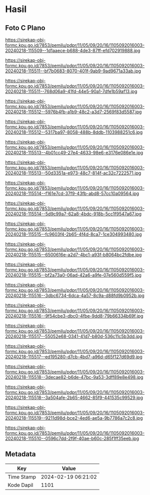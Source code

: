 # Hasil

## Foto C Plano

https://sirekap-obj-formc.kpu.go.id/7853/pemilu/pdpr/11/05/09/20/16/1105092016003-20240218-115509--1d1aaece-b688-4de3-87ff-efd702919888.jpg

https://sirekap-obj-formc.kpu.go.id/7853/pemilu/pdpr/11/05/09/20/16/1105092016003-20240218-115511--bf7b0683-8070-401f-9ab9-9ad9671a33ab.jpg

https://sirekap-obj-formc.kpu.go.id/7853/pemilu/pdpr/11/05/09/20/16/1105092016003-20240218-115511--768d06a9-41fd-44e5-90a1-7dfe1b59af13.jpg

https://sirekap-obj-formc.kpu.go.id/7853/pemilu/pdpr/11/05/09/20/16/1105092016003-20240218-115512--5976b4fb-a1b9-48c2-a3d7-2569f83d5587.jpg

https://sirekap-obj-formc.kpu.go.id/7853/pemilu/pdpr/11/05/09/20/16/1105092016003-20240218-115512--5317ba97-8058-488b-8ddb-1103988251c6.jpg

https://sirekap-obj-formc.kpu.go.id/7853/pemilu/pdpr/11/05/09/20/16/1105092016003-20240218-115513--4b01cc49-27e4-4633-98e6-e3176e086e1e.jpg

https://sirekap-obj-formc.kpu.go.id/7853/pemilu/pdpr/11/05/09/20/16/1105092016003-20240218-115513--50d3351a-e973-48c7-814f-ac32c7222571.jpg

https://sirekap-obj-formc.kpu.go.id/7853/pemilu/pdpr/11/05/09/20/16/1105092016003-20240218-115514--f161e7cd-37f9-43fb-abd8-57cc10a09564.jpg

https://sirekap-obj-formc.kpu.go.id/7853/pemilu/pdpr/11/05/09/20/16/1105092016003-20240218-115514--5d9c99a7-62a8-4bdc-918b-5cc1f9547a67.jpg

https://sirekap-obj-formc.kpu.go.id/7853/pemilu/pdpr/11/05/09/20/16/1105092016003-20240218-115515--fc9603f4-2b65-4f4d-8ca7-1ce304993480.jpg

https://sirekap-obj-formc.kpu.go.id/7853/pemilu/pdpr/11/05/09/20/16/1105092016003-20240218-115515--6500616e-a2d7-4bc1-a93f-b8064bc2fdbe.jpg

https://sirekap-obj-formc.kpu.go.id/7853/pemilu/pdpr/11/05/09/20/16/1105092016003-20240218-115515--bf2a73a0-06ad-42a6-a9fe-07e560d559f5.jpg

https://sirekap-obj-formc.kpu.go.id/7853/pemilu/pdpr/11/05/09/20/16/1105092016003-20240218-115516--3dbc6734-6dca-4a57-8c9a-d88fd9b0952b.jpg

https://sirekap-obj-formc.kpu.go.id/7853/pemilu/pdpr/11/05/09/20/16/1105092016003-20240218-115516--9f54cbe3-dbc0-4fbe-9dd8-79b66334b69f.jpg

https://sirekap-obj-formc.kpu.go.id/7853/pemilu/pdpr/11/05/09/20/16/1105092016003-20240218-115517--55052e68-0341-41d7-b80d-536c11c5b3dd.jpg

https://sirekap-obj-formc.kpu.go.id/7853/pemilu/pdpr/11/05/09/20/16/1105092016003-20240218-115517--ed195280-d7cb-4bd7-a96d-d65f127d69d9.jpg

https://sirekap-obj-formc.kpu.go.id/7853/pemilu/pdpr/11/05/09/20/16/1105092016003-20240218-115518--3decae82-b6de-47bc-9a53-3dff89e8e498.jpg

https://sirekap-obj-formc.kpu.go.id/7853/pemilu/pdpr/11/05/09/20/16/1105092016003-20240218-115518--3a504afe-2b65-4662-85f9-441535c99529.jpg

https://sirekap-obj-formc.kpu.go.id/7853/pemilu/pdpr/11/05/09/20/16/1105092016003-20240218-115519--9211d98d-bce2-4ed6-ae5a-9b7786a7c2c8.jpg

https://sirekap-obj-formc.kpu.go.id/7853/pemilu/pdpr/11/05/09/20/16/1105092016003-20240218-115510--0596c7dd-2f9f-40ae-b60c-285f1ff35eeb.jpg


## Metadata

| Key        | Value               |
| ---------- | ------------------- |
| Time Stamp | 2024-02-19 06:21:02 |
| Kode Dapil | 1101                |



